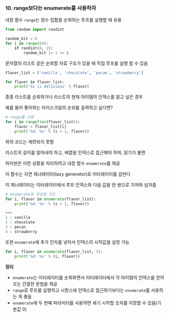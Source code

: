 ### 10. range보다는 enumerate를 사용하자

내장 함수 `range`는 정수 집합을 순회하는 루프를 실행할 때 유용

```python
from random import randint

random_bit = 0
for i in range(64):
    if randint(0, 1):
        random_bit |= 1 << i
```

문자열의 리스트 같은 순회할 자료 구조가 있을 때 직접 루프를 실행 할 수 있음

```python
flavor_list = ['vanilla', 'chocolate', 'pecan', 'strawberry']

for flavor in flavor_list:
    print('%s is delicious' % flavor)
```
종종 리스트를 순회하거나 리스트의 현재 아이템의 인덱스를 알고 싶은 경우

예를 들어 좋아하는 아이스크림의 순위를 출력하고 싶다면?

```python
# range를 사용
for i in range(len(flavor_list)):
    flavor = flavor_list[i]
    print('%d: %s' % (i + 1, flavor))
```

위의 코드는 세련되지 못함

리스트의 길이를 알아내야 하고, 배열을 인덱스로 접근해야 하며, 읽기가 불편

파이썬은 이런 상황을 처리하려고 내장 함수 `enumerate`를 제공

이 함수는 지연 제너레이터(lazy generator)로 이터레이터를 감싼다

이 제너레이터는 이터레이터에서 루프 인덱스와 다음 값을 한 쌍으로 가져와 넘겨줌

```python
# enumerate로 작성한 코드
for i, flavor in enumerate(flavor_list):
    print('%d: %s' % (i + 1, flavor))

>>>
1 : vanilla
2 : chocolate
3 : pecan
4 : strawberry
```

또한 `enumerate`에 추가 인자를 넣어서 인덱스의 시작값을 설정 가능

```python
for i, flavor in enumerate(flavor_list, 1):
	print('%d: %s' % (i, flavor))
```

**정리**

- `enumerate`는 이터레이터를 순회화면서 이터레이터에서 각 아이템의 인덱스를 얻어오는 간결한 문법을 제공
- `range`로 루프를 실행하고 시퀀스에 인덱스로 접근하기보다는 `enumerate`를 사용하는 게 좋음
- `enumerate`에 두 번째 파라미터를 사용하면 세기 시작할 숫자를 지정할 수 있음(기본값 0)

